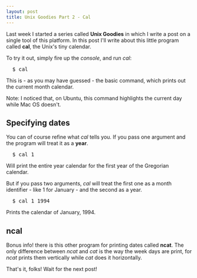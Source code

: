 ```yaml
---
layout: post
title: Unix Goodies Part 2 - Cal
---
```


<span class="drops">L</span>ast week I started a series called **Unix Goodies** in which I write a post on a single tool of this platform. In this post I'll write about this little program called **cal**, the Unix's tiny calendar.

To try it out, simply fire up the _console_, and run _cal_:

<pre class="terminal">
  $ cal
</pre>

This is - as you may have guessed - the basic command, which prints out the current month calendar.

Note: I noticed that, on Ubuntu, this command highlights the current day while Mac OS doesn't.

Specifying dates
----------------

You can of course refine what _cal_ tells you. If you pass one argument and the program will treat it as a **year**.

<pre class="terminal">
  $ cal 1
</pre>

Will print the entire year calendar for the first year of the Gregorian calendar.

But if you pass two arguments, _cal_ will treat the first one as a month identifier - like 1 for January - and the second as a year.

<pre class="terminal">
  $ cal 1 1994
</pre>

Prints the calendar of January, 1994.

ncal
----

Bonus info! there is this other program for printing dates called **ncat**. The only difference between _ncat_ and _cat_ is the way the week days are print, for _ncat_ prints them vertically while _cat_ does it horizontally.  

That's it, folks! Wait for the next post!
